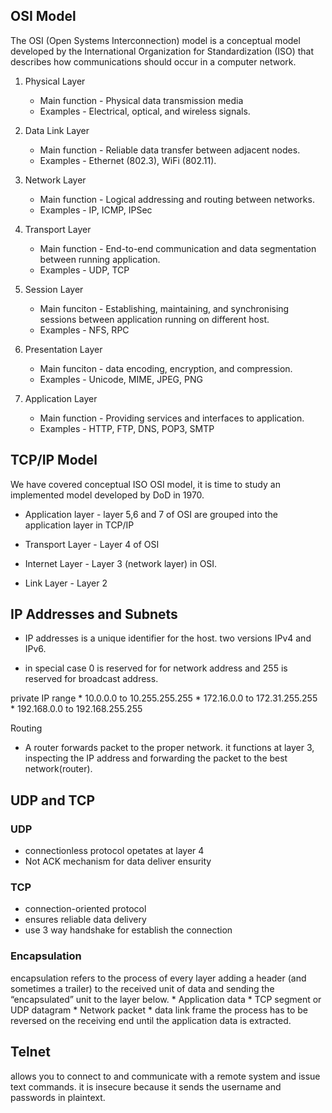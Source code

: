 ## OSI Model

The OSI (Open Systems Interconnection) model is a conceptual model developed by the International Organization for Standardization (ISO) that describes how communications should occur in a computer network.

1. Physical Layer  
    * Main function - Physical data transmission media
    * Examples - Electrical, optical, and wireless signals.

2. Data Link Layer
    * Main function - Reliable data transfer between adjacent nodes.
    * Examples - Ethernet (802.3), WiFi (802.11).

3. Network Layer
    * Main function - Logical addressing and routing between networks.
    * Examples - IP, ICMP, IPSec

4. Transport Layer
    * Main function - End-to-end communication and data segmentation between running application.
    * Examples - UDP, TCP

5. Session Layer
    * Main funciton - Establishing, maintaining, and synchronising sessions between application running on different host.
    * Examples - NFS, RPC

6. Presentation Layer 
    * Main funciton - data encoding, encryption, and compression.
    * Examples - Unicode, MIME, JPEG, PNG

7. Application Layer
    * Main function - Providing services and interfaces to application.
    * Examples - HTTP, FTP, DNS, POP3, SMTP

## TCP/IP Model
We have covered conceptual ISO OSI model,  it is time to study an implemented model developed by DoD in 1970.

* Application layer - layer 5,6 and 7 of OSI are grouped into the application layer in TCP/IP

* Transport Layer - Layer 4 of OSI

* Internet Layer - Layer 3 (network layer) in OSI.

* Link Layer - Layer 2

## IP Addresses and Subnets

* IP addresses is a unique identifier for the host. two versions IPv4 and IPv6.

* in special case 0 is reserved for for network address and 255 is reserved for broadcast address.

private IP range
    * 10.0.0.0 to 10.255.255.255
    * 172.16.0.0 to 172.31.255.255
    * 192.168.0.0 to 192.168.255.255

Routing
* A router forwards packet to the proper network. it functions at layer 3, inspecting the IP address and forwarding the packet to the best network(router).

## UDP and TCP

### UDP
* connectionless protocol opetates at layer 4
* Not ACK mechanism for data deliver ensurity

### TCP
* connection-oriented protocol
* ensures reliable data delivery
* use 3 way handshake for establish the connection

### Encapsulation
encapsulation refers to the process of every layer adding a header (and sometimes a trailer) to the received unit of data and sending the “encapsulated” unit to the layer below.
    * Application data
    * TCP segment or UDP datagram
    * Network packet
    * data link frame
the process has to be reversed on the receiving end until the application data is extracted.

## Telnet

allows you to connect to and communicate with a remote system and issue text commands. it is insecure because it sends the username and passwords in plaintext.

